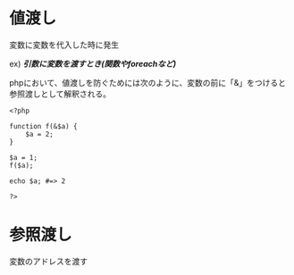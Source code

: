 # 値渡し

変数に変数を代入した時に発生

ex) ***引数に変数を渡すとき(関数やforeachなど)***

phpにおいて、値渡しを防ぐためには次のように、変数の前に「&」をつけると参照渡しとして解釈される。

```
<?php

function f(&$a) {
    $a = 2;
}

$a = 1;
f($a);

echo $a; #=> 2

?>
```

# 参照渡し

変数のアドレスを渡す



